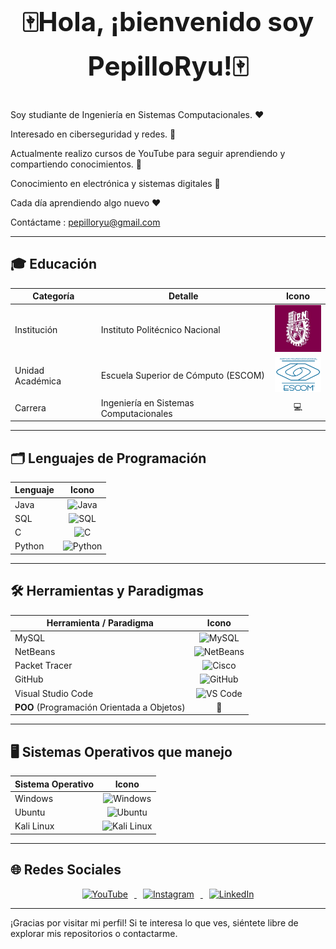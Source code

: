 <h1 align="center" style="font-size:3em;"> 🀄Hola, ¡bienvenido soy PepilloRyu!🀄</h1>


Soy studiante de Ingeniería en Sistemas Computacionales. ❤️

Interesado en ciberseguridad y redes. 🐳

Actualmente realizo cursos de YouTube para seguir aprendiendo y compartiendo conocimientos. 🤠

Conocimiento en electrónica y sistemas digitales 🤖

Cada día aprendiendo algo nuevo ❤️

Contáctame : pepilloryu@gmail.com


---

## 🎓 Educación

| Categoría         | Detalle                                                                                                      | Icono |
|-------------------|-------------------------------------------------------------------------------------------------------------|:-----:|
| Institución       | Instituto Politécnico Nacional                                                                              | <img src="./logoIPN.jpeg" alt="IPN" width="75"/> |
| Unidad Académica  | Escuela Superior de Cómputo (ESCOM)                                                                         |  <img src="./logoESCOM.png" alt="IPN" width="75"/> |
| Carrera           | Ingeniería en Sistemas Computacionales                                                                      | 💻 |

---

## 🗂️ Lenguajes de Programación

| Lenguaje | Icono |
|----------|:-----:|
| Java     | ![Java](https://cdn.jsdelivr.net/gh/devicons/devicon/icons/java/java-original.svg) |
| SQL      | ![SQL](https://cdn.jsdelivr.net/gh/devicons/devicon/icons/mysql/mysql-original.svg) |
| C        | ![C](https://cdn.jsdelivr.net/gh/devicons/devicon/icons/c/c-original.svg) |
| Python   | ![Python](https://cdn.jsdelivr.net/gh/devicons/devicon/icons/python/python-original.svg) |

---

## 🛠️ Herramientas y Paradigmas

| Herramienta / Paradigma | Icono |
|------------------------|:-----:|
| MySQL                  | ![MySQL](https://cdn.jsdelivr.net/gh/devicons/devicon/icons/mysql/mysql-original.svg) |
| NetBeans               | <img src="https://upload.wikimedia.org/wikipedia/commons/9/98/Apache_NetBeans_Logo.svg" alt="NetBeans" width="40"/> |
| Packet Tracer          | <img src="https://www.cisco.com/favicon.ico" alt="Cisco" width="40"/> |
| GitHub                 | <img src="https://github.githubassets.com/images/modules/logos_page/GitHub-Mark.png" alt="GitHub" width="40"/> |
| Visual Studio Code     | <img src="https://cdn.jsdelivr.net/gh/devicons/devicon/icons/vscode/vscode-original.svg" alt="VS Code" width="40"/> |
| **POO** (Programación Orientada a Objetos) | 🧩 |

---

## 🖥️ Sistemas Operativos que manejo

| Sistema Operativo | Icono |
|-------------------|:-----:|
| Windows           | ![Windows](https://cdn.jsdelivr.net/gh/devicons/devicon/icons/windows8/windows8-original.svg) |
| Ubuntu            | <img src="https://assets.ubuntu.com/v1/29985a98-ubuntu-logo32.png" alt="Ubuntu" width="40"/> |
| Kali Linux        | <img src="https://upload.wikimedia.org/wikipedia/commons/2/2b/Kali-dragon-icon.svg" alt="Kali Linux" width="40"/> |

---

## 🌐 Redes Sociales

<p align="center">
  <a href="https://www.youtube.com/@PepilloRyu" target="_blank">
    <img src="https://upload.wikimedia.org/wikipedia/commons/4/42/YouTube_icon_%282013-2017%29.png" alt="YouTube" width="40" style="margin: 0 10px;"/>
  </a>
  <a href="https://www.instagram.com/pepilloryu/" target="_blank">
    <img src="https://upload.wikimedia.org/wikipedia/commons/a/a5/Instagram_icon.png" alt="Instagram" width="40" style="margin: 0 10px;"/>
  </a>
  <a href="https://www.linkedin.com/in/jos%C3%A9-carlos-hern%C3%A1ndez-mart%C3%ADnez-05962731a/" target="_blank">
    <img src="https://cdn.jsdelivr.net/gh/devicons/devicon/icons/linkedin/linkedin-original.svg" alt="LinkedIn" width="40" style="margin: 0 10px;"/>
  </a>
</p>



<!-- BLOG-POST-LIST:START -->
<!-- Reemplaza esto con tus posts reales o elimina si no aplica -->
<!-- BLOG-POST-LIST:END -->

---

¡Gracias por visitar mi perfil! Si te interesa lo que ves, siéntete libre de explorar mis repositorios o contactarme.
